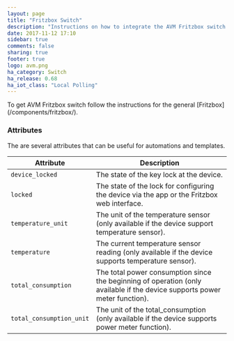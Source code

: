 ```yaml
---
layout: page
title: "Fritzbox Switch"
description: "Instructions on how to integrate the AVM Fritzbox switch."
date: 2017-11-12 17:10
sidebar: true
comments: false
sharing: true
footer: true
logo: avm.png
ha_category: Switch
ha_release: 0.68
ha_iot_class: "Local Polling"
---
```


<p class='note'>
To get AVM Fritzbox switch follow the instructions for the general [Fritzbox](/components/fritzbox/).
</p>

### Attributes

The are several attributes that can be useful for automations and templates.

| Attribute | Description |
| --------- | ----------- |
| `device_locked` | The state of the key lock at the device.
| `locked` | The state of the lock for configuring the device via the app or the Fritzbox web interface.
| `temperature_unit` |  The unit of the temperature sensor (only available if the device support temperature sensor).
| `temperature` | The current temperature sensor reading (only available if the device supports temperature sensor).
| `total_consumption` | The total power consumption since the beginning of operation (only available if the device supports power meter function).
| `total_consumption_unit` | The unit of the total_consumption (only available if the device supports power meter function).
